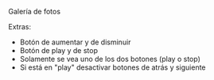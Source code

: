 

Galería de fotos

Extras: 
- Botón de aumentar y de disminuir
- Botón de play y de stop
- Solamente se vea uno de los dos botones (play o stop)
- Si está en "play" desactivar botones de atrás y siguiente

